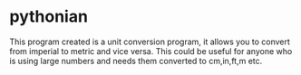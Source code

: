 # pythonian
This program created is a unit conversion program, it allows you to convert from imperial to metric and vice versa. This could be useful for anyone who is using large numbers and needs them converted to cm,in,ft,m etc. 
